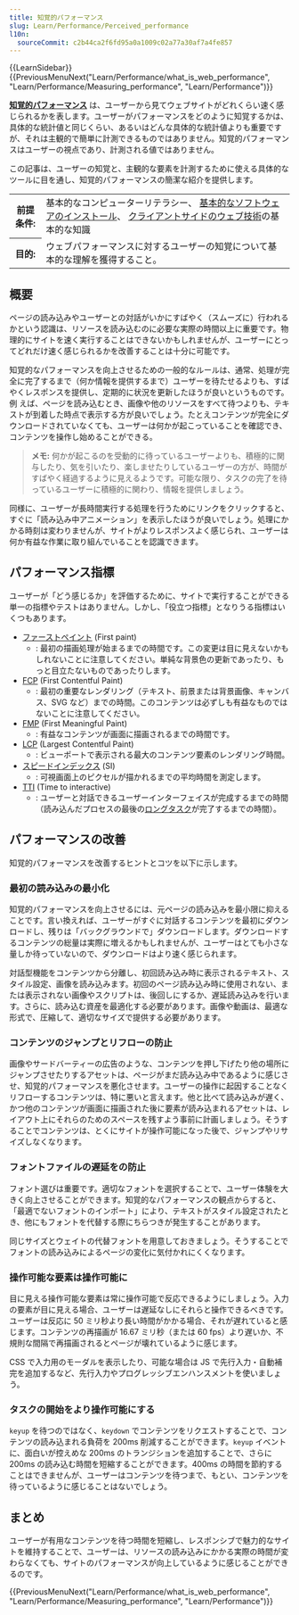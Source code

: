 ```yaml
---
title: 知覚的パフォーマンス
slug: Learn/Performance/Perceived_performance
l10n:
  sourceCommit: c2b44ca2f6fd95a0a1009c02a77a30af7a4fe857
---
```


{{LearnSidebar}}{{PreviousMenuNext("Learn/Performance/what_is_web_performance", "Learn/Performance/Measuring_performance", "Learn/Performance")}}

**[知覚的パフォーマンス](/ja/docs/Glossary/Perceived_performance)** は、ユーザーから見てウェブサイトがどれくらい速く感じられるかを表します。ユーザーがパフォーマンスをどのように知覚するかは、具体的な統計値と同じくらい、あるいはどんな具体的な統計値よりも重要ですが、それは主観的で簡単に計測できるものではありません。知覚的パフォーマンスはユーザーの視点であり、計測される値ではありません。

この記事は、ユーザーの知覚と、主観的な要素を計測するために使える具体的なツールに目を通し、知覚的パフォーマンスの簡潔な紹介を提供します。

<table>
  <tbody>
    <tr>
      <th scope="row">前提条件:</th>
      <td>
        基本的なコンピューターリテラシー、
        <a
          href="/ja/docs/Learn/Getting_started_with_the_web/Installing_basic_software"
          >基本的なソフトウェアのインストール</a
        >、
        <a href="/ja/docs/Learn/Getting_started_with_the_web"
          >クライアントサイドのウェブ技術</a
        >の基本的な知識
      </td>
    </tr>
    <tr>
      <th scope="row">目的:</th>
      <td>ウェブパフォーマンスに対するユーザーの知覚について基本的な理解を獲得すること。</td>
    </tr>
  </tbody>
</table>

## 概要

ページの読み込みやユーザーとの対話がいかにすばやく（スムーズに）行われるかという認識は、リソースを読み込むのに必要な実際の時間以上に重要です。物理的にサイトを速く実行することはできないかもしれませんが、ユーザーにとってどれだけ速く感じられるかを改善することは十分に可能です。

知覚的なパフォーマンスを向上させるための一般的なルールは、通常、処理が完全に完了するまで（何か情報を提供するまで）ユーザーを待たせるよりも、すばやくレスポンスを提供し、定期的に状況を更新したほうが良いというものです。例 えば、ページを読み込むとき、画像や他のリソースをすべて待つよりも、テキストが到着した時点で表示する方が良いでしょう。たとえコンテンツが完全にダウンロードされていなくても、ユーザーは何かが起こっていることを確認でき、コンテンツを操作し始めることができる。

> **メモ:** 何かが起こるのを受動的に待っているユーザーよりも、積極的に関与したり、気を引いたり、楽しませたりしているユーザーの方が、時間がすばやく経過するように見えるようです。可能な限り、タスクの完了を待っているユーザーに積極的に関わり、情報を提供しましょう。

同様に、ユーザーが長時間実行する処理を行うためにリンクをクリックすると、すぐに「読み込み中アニメーション」を表示したほうが良いでしょう。処理にかかる時刻は変わりませんが、サイトがよりレスポンスよく感じられ、ユーザーは何か有益な作業に取り組んでいることを認識できます。

## パフォーマンス指標

ユーザーが「どう感じるか」を評価するために、サイトで実行することができる単一の指標やテストはありません。しかし、「役立つ指標」となりうる指標はいくつもあります。

- [ファーストペイント](/ja/docs/Glossary/First_paint) (First paint)
  - : 最初の描画処理が始まるまでの時間です。この変更は目に見えないかもしれないことに注意してください。単純な背景色の更新であったり、もっと目立たないものであったりします。
- [FCP](/ja/docs/Glossary/First_contentful_paint) (First Contentful Paint)
  - : 最初の重要なレンダリング（テキスト、前景または背景画像、キャンバス、SVG など）までの時間。このコンテンツは必ずしも有益なものではないことに注意してください。
- [FMP](/ja/docs/Glossary/First_meaningful_paint) (First Meaningful Paint)
  - : 有益なコンテンツが画面に描画されるまでの時間です。
- [LCP](https://wicg.github.io/largest-contentful-paint/) (Largest Contentful Paint)
  - : ビューポートで表示される最大のコンテンツ要素のレンダリング時間。
- [スピードインデックス](/ja/docs/Glossary/Speed_index) (SI)
  - : 可視画面上のピクセルが描かれるまでの平均時間を測定します。
- [TTI](/ja/docs/Glossary/Time_to_interactive) (Time to interactive)
  - : ユーザーと対話できるユーザーインターフェイスが完成するまでの時間（読み込んだプロセスの最後の[ロングタスク](/ja/docs/Glossary/Long_task)が完了するまでの時間）。

## パフォーマンスの改善

知覚的パフォーマンスを改善するヒントとコツを以下に示します。

### 最初の読み込みの最小化

知覚的パフォーマンスを向上させるには、元ページの読み込みを最小限に抑えることです。言い換えれば、ユーザーがすぐに対話するコンテンツを最初にダウンロードし、残りは「バックグラウンドで」ダウンロードします。ダウンロードするコンテンツの総量は実際に増えるかもしれませんが、ユーザーはとても小さな量しか待っていないので、ダウンロードはより速く感じられます。

対話型機能をコンテンツから分離し、初回読み込み時に表示されるテキスト、スタイル設定、画像を読み込みます。初回のページ読み込み時に使用されない、または表示されない画像やスクリプトは、後回しにするか、遅延読み込みを行います。さらに、読み込む資産を最適化する必要があります。画像や動画は、最適な形式で、圧縮して、適切なサイズで提供する必要があります。

### コンテンツのジャンプとリフローの防止

画像やサードバーティーの広告のような、コンテンツを押し下げたり他の場所にジャンプさせたりするアセットは、ページがまだ読み込み中であるように感じさせ、知覚的パフォーマンスを悪化させます。ユーザーの操作に起因することなくリフローするコンテンツは、特に悪いと言えます。他と比べて読み込みが遅く、かつ他のコンテンツが画面に描画された後に要素が読み込まれるアセットは、レイアウト上にそれらのためのスペースを残すよう事前に計画しましょう。そうすることでコンテンツは、とくにサイトが操作可能になった後で、ジャンプやリサイズしなくなります。

### フォントファイルの遅延をの防止

フォント選びは重要です。適切なフォントを選択することで、ユーザー体験を大きく向上させることができます。知覚的なパフォーマンスの観点からすると、「最適でないフォントのインポート」により、テキストがスタイル設定されたとき、他にもフォントを代替する際にちらつきが発生することがあります。

同じサイズとウェイトの代替フォントを用意しておきましょう。そうすることでフォントの読み込みによるページの変化に気付かれにくくなります。

### 操作可能な要素は操作可能に

目に見える操作可能な要素は常に操作可能で反応できるようにしましょう。入力の要素が目に見える場合、ユーザーは遅延なしにそれらと操作できるべきです。ユーザーは反応に 50 ミリ秒より長い時間がかかる場合、それが遅れていると感じます。コンテンツの再描画が 16.67 ミリ秒（または 60 fps）より遅いか、不規則な間隔で再描画されるとページが壊れているように感じます。

CSS で入力用のモーダルを表示したり、可能な場合は JS で先行入力・自動補完を追加するなど、先行入力やプログレッシブエンハンスメントを使いましょう。

### タスクの開始をより操作可能にする

`keyup` を待つのではなく、`keydown` でコンテンツをリクエストすることで、コンテンツの読み込まれる負荷を 200ms 削減することができます。`keyup` イベントに、面白いが控えめな 200ms のトランジションを追加することで、さらに 200ms の読み込む時間を短縮することができます。400ms の時間を節約することはできませんが、ユーザーはコンテンツを待つまで、もとい、コンテンツを待っているように感じることはないでしょう。

## まとめ

ユーザーが有用なコンテンツを待つ時間を短縮し、レスポンシブで魅力的なサイトを維持することで、ユーザーは、リソースの読み込みにかかる実際の時間が変わらなくても、サイトのパフォーマンスが向上しているように感じることができるのです。

{{PreviousMenuNext("Learn/Performance/what_is_web_performance", "Learn/Performance/Measuring_performance", "Learn/Performance")}}
